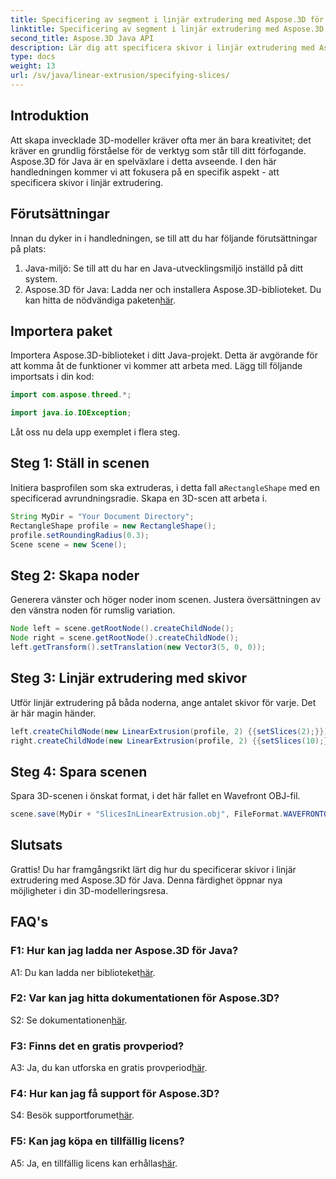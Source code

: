 ```yaml
---
title: Specificering av segment i linjär extrudering med Aspose.3D för Java
linktitle: Specificering av segment i linjär extrudering med Aspose.3D för Java
second_title: Aspose.3D Java API
description: Lär dig att specificera skivor i linjär extrudering med Aspose.3D för Java. Öka dina färdigheter i 3D-modellering med denna steg-för-steg-guide.
type: docs
weight: 13
url: /sv/java/linear-extrusion/specifying-slices/
---
```

## Introduktion

Att skapa invecklade 3D-modeller kräver ofta mer än bara kreativitet; det kräver en grundlig förståelse för de verktyg som står till ditt förfogande. Aspose.3D för Java är en spelväxlare i detta avseende. I den här handledningen kommer vi att fokusera på en specifik aspekt - att specificera skivor i linjär extrudering.

## Förutsättningar

Innan du dyker in i handledningen, se till att du har följande förutsättningar på plats:

1. Java-miljö: Se till att du har en Java-utvecklingsmiljö inställd på ditt system.
2.  Aspose.3D för Java: Ladda ner och installera Aspose.3D-biblioteket. Du kan hitta de nödvändiga paketen[här](https://releases.aspose.com/3d/java/).

## Importera paket

Importera Aspose.3D-biblioteket i ditt Java-projekt. Detta är avgörande för att komma åt de funktioner vi kommer att arbeta med. Lägg till följande importsats i din kod:

```java
import com.aspose.threed.*;

import java.io.IOException;
```

Låt oss nu dela upp exemplet i flera steg.

## Steg 1: Ställ in scenen

Initiera basprofilen som ska extruderas, i detta fall a`RectangleShape` med en specificerad avrundningsradie. Skapa en 3D-scen att arbeta i.

```java
String MyDir = "Your Document Directory";
RectangleShape profile = new RectangleShape();
profile.setRoundingRadius(0.3);
Scene scene = new Scene();
```

## Steg 2: Skapa noder

Generera vänster och höger noder inom scenen. Justera översättningen av den vänstra noden för rumslig variation.

```java
Node left = scene.getRootNode().createChildNode();
Node right = scene.getRootNode().createChildNode();
left.getTransform().setTranslation(new Vector3(5, 0, 0));
```

## Steg 3: Linjär extrudering med skivor

Utför linjär extrudering på båda noderna, ange antalet skivor för varje. Det är här magin händer.

```java
left.createChildNode(new LinearExtrusion(profile, 2) {{setSlices(2);}});
right.createChildNode(new LinearExtrusion(profile, 2) {{setSlices(10);}});
```

## Steg 4: Spara scenen

Spara 3D-scenen i önskat format, i det här fallet en Wavefront OBJ-fil.

```java
scene.save(MyDir + "SlicesInLinearExtrusion.obj", FileFormat.WAVEFRONTOBJ);
```

## Slutsats

Grattis! Du har framgångsrikt lärt dig hur du specificerar skivor i linjär extrudering med Aspose.3D för Java. Denna färdighet öppnar nya möjligheter i din 3D-modelleringsresa.

## FAQ's

### F1: Hur kan jag ladda ner Aspose.3D för Java?

 A1: Du kan ladda ner biblioteket[här](https://releases.aspose.com/3d/java/).

### F2: Var kan jag hitta dokumentationen för Aspose.3D?

 S2: Se dokumentationen[här](https://reference.aspose.com/3d/java/).

### F3: Finns det en gratis provperiod?

 A3: Ja, du kan utforska en gratis provperiod[här](https://releases.aspose.com/).

### F4: Hur kan jag få support för Aspose.3D?

 S4: Besök supportforumet[här](https://forum.aspose.com/c/3d/18).

### F5: Kan jag köpa en tillfällig licens?

 A5: Ja, en tillfällig licens kan erhållas[här](https://purchase.aspose.com/temporary-license/).